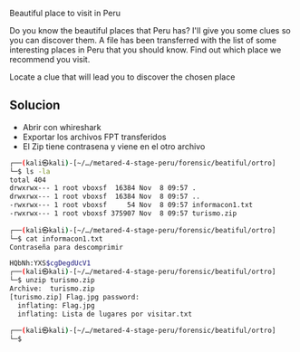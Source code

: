Beautiful place to visit in Peru



Do you know the beautiful places that Peru has? I'll give you some clues so you can discover them. A file has been transferred with the list of some interesting places in Peru that you should know. Find out which place we recommend you visit.

Locate a clue that will lead you to discover the chosen place

## Solucion
- Abrir con whireshark
- Exportar los archivos FPT transferidos
- El Zip tiene contrasena y viene en el otro archivo
```bash
┌──(kali㉿kali)-[~/…/metared-4-stage-peru/forensic/beatiful/ortro]
└─$ ls -la
total 404
drwxrwx--- 1 root vboxsf  16384 Nov  8 09:57 .
drwxrwx--- 1 root vboxsf  16384 Nov  8 09:57 ..
-rwxrwx--- 1 root vboxsf     54 Nov  8 09:57 informacon1.txt
-rwxrwx--- 1 root vboxsf 375907 Nov  8 09:57 turismo.zip
                                                                                                                            
┌──(kali㉿kali)-[~/…/metared-4-stage-peru/forensic/beatiful/ortro]
└─$ cat informacon1.txt 
Contraseña para descomprimir 

HQbNh:YXS$cgDegdUcV1                                                                                                                            
┌──(kali㉿kali)-[~/…/metared-4-stage-peru/forensic/beatiful/ortro]
└─$ unzip turismo.zip
Archive:  turismo.zip
[turismo.zip] Flag.jpg password: 
  inflating: Flag.jpg                
  inflating: Lista de lugares por visitar.txt  
                                                                                                                            
┌──(kali㉿kali)-[~/…/metared-4-stage-peru/forensic/beatiful/ortro]
└─$  
```